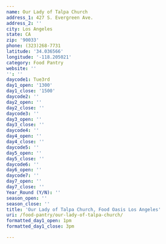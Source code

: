 ```yaml
---
name: Our Lady of Talpa Church
address_1: 427 S. Evergreen Ave.
address_2: ''
city: Los Angeles
state: CA
zip: '90033'
phone: (323)268-7731
latitude: '34.036566'
longitude: '-118.205021'
category: Food Pantry
website: ''
'': ''
daycode1: Tue3rd
day1_open: '1300'
day1_close: '1500'
daycode2: ''
day2_open: ''
day2_close: ''
daycode3: ''
day3_open: ''
day3_close: ''
daycode4: ''
day4_open: ''
day4_close: ''
daycode5: ''
day5_open: ''
day5_close: ''
daycode6: ''
day6_open: ''
daycode7: ''
day7_open: ''
day7_close: ''
Year_Round (Y/N): ''
season_open: ''
season_close: ''
title: 'Our Lady of Talpa Church, Food Oasis Los Angeles'
uri: /food-pantry/our-lady-of-talpa-church/
formatted_day1_open: 1pm
formatted_day1_close: 3pm

---
```

